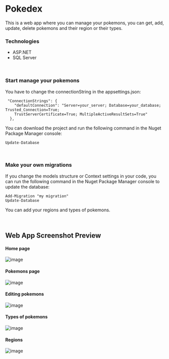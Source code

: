 # Pokedex

This is a web app where you can manage your pokemons, you can get, add, update, delete pokemons and their region or their types.

### Technologies

- ASP.NET
- SQL Server

<br/>

### Start manage your pokemons

You have to change the connectionString in the appsettings.json:

```
 "ConnectionStrings": {
    "defaultConnection": "Server=your_server; Database=your_database; Trusted_Connection=True; 
    TrustServerCertificate=True; MultipleActiveResultSets=True"
  },

```

You can download the project and run the following command in the Nuget Package Manager console:
```
Update-Database
```
<br/>

### Make your own migrations

If you change the models structure or Context settings in your code, you can run the following command in the Nuget Package Manager console to update the database:

```
Add-Migration "my migration"
Update-Database
```

You can add your regions and types of pokemons.

<br/>

## Web App Screenshot Preview

#### Home page

![image](https://github.com/HaroldMart/Pokedex/assets/93040571/2ff19c49-07ff-44f4-826b-cf4c70e86bf8)

#### Pokemons page
![image](https://github.com/HaroldMart/Pokedex/assets/93040571/6725d723-b033-4483-9aa3-61f6babb78d2)


#### Editing pokemons

![image](https://github.com/HaroldMart/Pokedex/assets/93040571/7090cd43-9c35-40d8-8208-000df62a75dd)

#### Types of pokemons

![image](https://github.com/HaroldMart/Pokedex/assets/93040571/22d5f3ae-7b82-42ba-a610-cade8226abbc)

#### Regions

![image](https://github.com/HaroldMart/Pokedex/assets/93040571/7e92d8b0-38d8-4d9f-aea4-4c5314675163)
